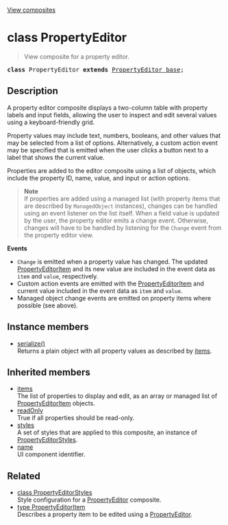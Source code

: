 [View composites](../index.md)

# class PropertyEditor

> View composite for a property editor.

<pre class="docgen_signature"><b>class</b> PropertyEditor <b>extends</b> <a href="PropertyEditor_base.md">PropertyEditor_base</a>;</pre>

## Description

A property editor composite displays a two-column table with property labels and input fields, allowing the user to inspect and edit several values using a keyboard-friendly grid.

Property values may include text, numbers, booleans, and other values that may be selected from a list of options. Alternatively, a custom action event may be specified that is emitted when the user clicks a button next to a label that shows the current value.

Properties are added to the editor composite using a list of objects, which include the property ID, name, value, and input or action options.

> **Note**\
> If properties are added using a managed list (with property items that are described by `ManagedObject` instances), changes can be handled using an event listener on the list itself. When a field value is updated by the user, the property editor emits a change event. Otherwise, changes will have to be handled by listening for the `Change` event from the property editor view.

**Events**
- `Change` is emitted when a property value has changed. The updated [PropertyEditorItem](PropertyEditorItem.md) and its new value are included in the event data as `item` and `value`, respectively.
- Custom action events are emitted with the [PropertyEditorItem](PropertyEditorItem.md) and current value included in the event data as `item` and `value`.
- Managed object change events are emitted on property items where possible (see above).

## Instance members

- [<!--{ref:method}-->serialize()](PropertyEditor_serialize.md) \
    Returns a plain object with all property values as described by [items](PropertyEditor_base_items.md).

## Inherited members

- [<!--{ref:property}-->items](PropertyEditor_base_items.md) \
    The list of properties to display and edit, as an array or managed list of [PropertyEditorItem](PropertyEditorItem.md) objects.
- [<!--{ref:property}-->readOnly](PropertyEditor_base_readOnly.md) \
    True if all properties should be read-only.
- [<!--{ref:property}-->styles](PropertyEditor_base_styles.md) \
    A set of styles that are applied to this composite, an instance of [PropertyEditorStyles](PropertyEditorStyles.md).
- [<!--{ref:property}-->name](PropertyEditor_base_name.md) \
    UI component identifier.

## Related

- [<!--{ref:class}-->class PropertyEditorStyles](PropertyEditorStyles.md) \
    Style configuration for a [PropertyEditor](PropertyEditor.md) composite.
- [<!--{ref:type}-->type PropertyEditorItem](PropertyEditorItem.md) \
    Describes a property item to be edited using a [PropertyEditor](PropertyEditor.md).
